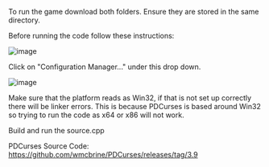 To run the game download both folders.
Ensure they are stored in the same directory.

Before running the code follow these instructions:

![image](https://github.com/user-attachments/assets/176a8a5b-07f7-4970-a63b-97362356ff8b)

Click on "Configuration Manager..." under this drop down.

![image](https://github.com/user-attachments/assets/d8677fff-fa0e-4fc8-bf87-1d294c98bafc)

Make sure that the platform reads as Win32, if that is not set up correctly there will be linker errors.
This is because PDCurses is based around Win32 so trying to run the code as x64 or x86 will not work.

Build and run the source.cpp 

PDCurses Source Code:
https://github.com/wmcbrine/PDCurses/releases/tag/3.9


